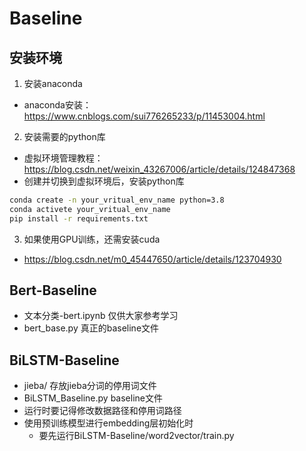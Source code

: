 # Baseline


## 安装环境
1. 安装anaconda
- anaconda安装：https://www.cnblogs.com/sui776265233/p/11453004.html
2. 安装需要的python库
- 虚拟环境管理教程：https://blog.csdn.net/weixin_43267006/article/details/124847368
- 创建并切换到虚拟环境后，安装python库
```cmd
conda create -n your_vritual_env_name python=3.8
conda activete your_vritual_env_name
pip install -r requirements.txt

``` 
3. 如果使用GPU训练，还需安装cuda
- https://blog.csdn.net/m0_45447650/article/details/123704930
## Bert-Baseline
- 文本分类-bert.ipynb 仅供大家参考学习
- bert_base.py 真正的baseline文件
## BiLSTM-Baseline
- jieba/ 存放jieba分词的停用词文件
- BiLSTM_Baseline.py baseline文件
- 运行时要记得修改数据路径和停用词路径
- 使用预训练模型进行embedding层初始化时
    - 要先运行BiLSTM-Baseline/word2vector/train.py
